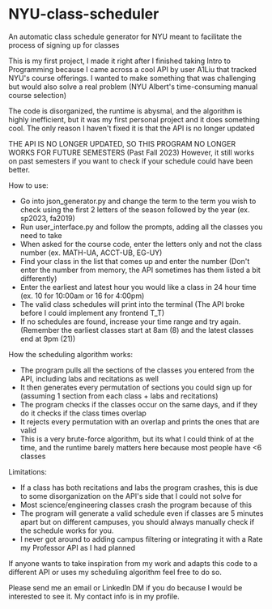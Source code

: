 # NYU-class-scheduler
An automatic class schedule generator for NYU meant to facilitate the process of signing up for classes

This is my first project, I made it right after I finished taking Intro to Programming because I came across a cool API by user A1Liu that tracked NYU's course offerings.
I wanted to make something that was challenging but would also solve a real problem (NYU Albert's time-consuming manual course selection)

The code is disorganized, the runtime is abysmal, and the algorithm is highly inefficient, but it was my first personal project and it does something cool. The only reason I haven't fixed it is that the API is no longer updated

THE API IS NO LONGER UPDATED, SO THIS PROGRAM NO LONGER WORKS FOR FUTURE SEMESTERS (Past Fall 2023)
However, it still works on past semesters if you want to check if your schedule could have been better.


How to use:
  - Go into json_generator.py and change the term to the term you wish to check using the first 2 letters of the season followed by the year (ex. sp2023, fa2019)
  - Run user_interface.py and follow the prompts, adding all the classes you need to take
  - When asked for the course code, enter the letters only and not the class number (ex. MATH-UA, ACCT-UB, EG-UY)
  - Find your class in the list that comes up and enter the number (Don't enter the number from memory, the API sometimes has them listed a bit differently)
  - Enter the earliest and latest hour you would like a class in 24 hour time (ex. 10 for 10:00am or 16 for 4:00pm)
  - The valid class schedules will print into the terminal (The API broke before I could implement any frontend T_T)
  - If no schedules are found, increase your time range and try again. (Remember the earliest classes start at 8am (8) and the latest classes end at 9pm (21))


How the scheduling algorithm works:
  - The program pulls all the sections of the classes you entered from the API, including labs and recitations as well
  - It then generates every permutation of sections you could sign up for (assuming 1 section from each class + labs and recitations)
  - The program checks if the classes occur on the same days, and if they do it checks if the class times overlap
  - It rejects every permutation with an overlap and prints the ones that are valid
  - This is a very brute-force algorithm, but its what I could think of at the time, and the runtime barely matters here because most people have <6 classes


Limitations:
  - If a class has both recitations and labs the program crashes, this is due to some disorganization on the API's side that I could not solve for
  - Most science/engineering classes crash the program because of this
  - The program will generate a valid schedule even if classes are 5 minutes apart but on different campuses, you should always manually check if the schedule works for you.
  - I never got around to adding campus filtering or integrating it with a Rate my Professor API as I had planned


If anyone wants to take inspiration from my work and adapts this code to a different API or uses my scheduling algorithm feel free to do so.

Please send me an email or LinkedIn DM if you do because I would be interested to see it. My contact info is in my profile.
